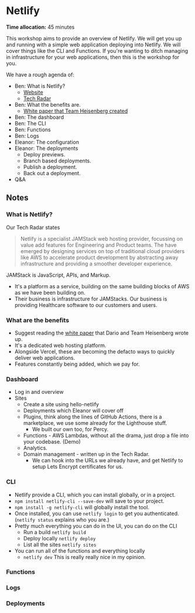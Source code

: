 # Netlify

**Time allocation:** 45 minutes

This workshop aims to provide an overview of Netlify. We will get you up and running with a simple web application deploying into Netlify. We will cover things like the CLI and Functions. If you're wanting to ditch managing in infrastructure for your web applications, then this is the workshop for you.

We have a rough agenda of:

- Ben: What is Netlify?
  - [Website](https://www.netlify.com)
  - [Tech Radar](https://radar.emisgroup.uk/content/technology/netlify)
- Ben: What the benefits are.
  - [White paper that Team Heisenberg created](https://radar.emisgroup.uk/white-papers/netlify.pdf)
- Ben: The dashboard
- Ben: The CLI
- Ben: Functions
- Ben: Logs
- Eleanor: The configuration
- Eleanor: The deployments
  - Deploy previews.
  - Branch based deployments.
  - Publish a deployment.
  - Back out a deployment.
- Q&A

## Notes

### What is Netlify?

Our Tech Radar states

> Netlify is a specialist JAMStack web hosting provider, focussing on value add features for Engineering and Product teams. The have emerged by designing services on top of traditional cloud providers like AWS to accelerate product development by abstracting away infrastructure and providing a smoother developer experience.

JAMStack is JavaScript, APIs, and Markup.

- It's a platform as a service, building on the same building blocks of AWS as we have been building on.
- Their business is infrastructure for JAMStacks. Our business is providing Healthcare software to our customers and users.

### What are the benefits

- Suggest reading the [white paper](https://radar.emisgroup.uk/white-papers/netlify.pdf) that Dario and Team Heisenberg wrote up.
- It's a dedicated web hosting platform.
- Alongside Vercel, these are becoming the defacto ways to quickly deliver web applications.
- Features constantly being added, which we pay for.

### Dashboard

- Log in and overview
- Sites
  - Create a site using hello-netlify
  - Deployments which Eleanor will cover off
  - Plugins, think along the lines of GitHub Actions, there is a marketplace, we use some already for the Lighthouse stuff.
    - We built our own too, for Percy.
  - Functions - AWS Lambdas, without all the drama, just drop a file into your codebase. (Demo)
  - Analytics.
  - Domain management - written up in the Tech Radar.
    - We can hook into the URLs we already have, and get Netlify to setup Lets Encrypt certificates for us.

### CLI

- Netlify provide a CLI, which you can install globally, or in a project.
- `npm install netlify-cli --save-dev` will save to your project.
- `npm install -g netlify-cli` will globally install the tool.
- Once installed, you can use `netlify login` to get you authenticated. (`netlify status` explains who you are.)
- Pretty much everything you can do in the UI, you can do on the CLI
  - Run a build `netlify build`
  - Deploy locally `netlify deploy`
  - List all the sites `netlify sites`
- You can run all of the functions and everything locally
  - `netlify dev` This is really really nice in my opinion.

### Functions

### Logs

### Deployments
